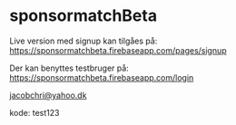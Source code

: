 # sponsormatchBeta


Live version med signup kan tilgåes på: https://sponsormatchbeta.firebaseapp.com/pages/signup

Der kan benyttes testbruger på: https://sponsormatchbeta.firebaseapp.com/login

jacobchri@yahoo.dk

kode: test123
